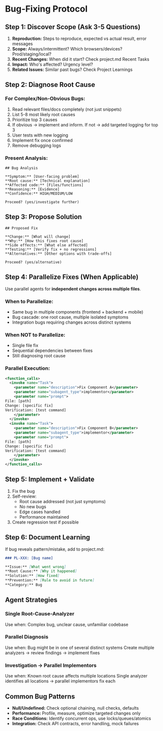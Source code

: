 # Bug-Fixing Protocol

## Step 1: Discover Scope (Ask 3-5 Questions)

1. **Reproduction:** Steps to reproduce, expected vs actual result, error messages
2. **Scope:** Always/intermittent? Which browsers/devices? Prod/staging/local?
3. **Recent Changes:** When did it start? Check project.md Recent Tasks
4. **Impact:** Who's affected? Urgency level?
5. **Related Issues:** Similar past bugs? Check Project Learnings

## Step 2: Diagnose Root Cause

### For Complex/Non-Obvious Bugs:

1. Read relevant files/docs completely (not just snippets)
2. List 5-8 most likely root causes
3. Prioritize top 3 causes
4. If obvious → implement and inform. If not → add targeted logging for top 3
5. User tests with new logging
6. Implement fix once confirmed
7. Remove debugging logs

### Present Analysis:

```
## Bug Analysis

**Symptom:** [User-facing problem]
**Root cause:** [Technical explanation]
**Affected code:** [Files/functions]
**Reasoning:** [Evidence]
**Confidence:** HIGH/MEDIUM/LOW

Proceed? (yes/investigate further)
```

## Step 3: Propose Solution

```
## Proposed Fix

**Change:** [What will change]
**Why:** [How this fixes root cause]
**Side effects:** [What else affected]
**Testing:** [Verify fix + no regressions]
**Alternatives:** [Other options with trade-offs]

Proceed? (yes/alternative)
```

## Step 4: Parallelize Fixes (When Applicable)

Use parallel agents for **independent changes across multiple files**.

### When to Parallelize:
- Same bug in multiple components (frontend + backend + mobile)
- Bug cascade: one root cause, multiple isolated symptoms
- Integration bugs requiring changes across distinct systems

### When NOT to Parallelize:
- Single file fix
- Sequential dependencies between fixes
- Still diagnosing root cause

### Parallel Execution:

```xml
<function_calls>
  <invoke name="Task">
    <parameter name="description">Fix Component A</parameter>
    <parameter name="subagent_type">implementor</parameter>
    <parameter name="prompt">
File: [path]
Change: [specific fix]
Verification: [test command]
    </parameter>
  </invoke>
  <invoke name="Task">
    <parameter name="description">Fix Component B</parameter>
    <parameter name="subagent_type">implementor</parameter>
    <parameter name="prompt">
File: [path]
Change: [specific fix]
Verification: [test command]
    </parameter>
  </invoke>
</function_calls>
```

## Step 5: Implement + Validate

1. Fix the bug
2. Self-review:
   - Root cause addressed (not just symptoms)
   - No new bugs
   - Edge cases handled
   - Performance maintained
3. Create regression test if possible

## Step 6: Document Learning

If bug reveals pattern/mistake, add to project.md:

```markdown
### PL-XXX: [Bug name]

**Issue:** [What went wrong]
**Root Cause:** [Why it happened]
**Solution:** [How fixed]
**Prevention:** [Rule to avoid in future]
**Category:** Bug
```

## Agent Strategies

### Single Root-Cause-Analyzer
Use when: Complex bug, unclear cause, unfamiliar codebase

### Parallel Diagnosis
Use when: Bug might be in one of several distinct systems
Create multiple analyzers → review findings → implement fixes

### Investigation → Parallel Implementors
Use when: Known root cause affects multiple locations
Single analyzer identifies all locations → parallel implementors fix each

## Common Bug Patterns

- **Null/Undefined:** Check optional chaining, null checks, defaults
- **Performance:** Profile, measure, optimize targeted changes only
- **Race Conditions:** Identify concurrent ops, use locks/queues/atomics
- **Integration:** Check API contracts, error handling, mock failures
